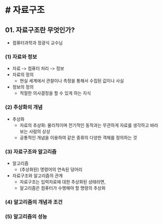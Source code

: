 # # 자료구조

## 01. 자료구조란 무엇인가?

- 컴퓨터과학과 정광식 교수님

### (1) 자료와 정보

- 자료 -> 컴퓨터 처리 -> 정보
- 자료의 정의
    - 현실 세계에서 관찰이나 측정을 통해서 수집된 값이나 사실
- 정보의 정의
    - 적절한 의사결정을 할 수 있게 하는 지식

### (2) 추상화의 개념

- 추상화
    - 자료의 추상화: 물리적이며 전기적인 동작과는 무관하게 자료를 생각하고 바라보는 사람의 상상
    - 공통적인 개념을 이용하여 같은 종류의 다양한 객체를 정의하는 것

### (3) 자료구조와 알고리즘

- 알고리즘
    - (추상화된) 명령어의 연속된 덩어리
- 자료구조와 알고리즘의 관계
    - 자료구조는 입력자료에 대한 추상화된 상태라면,
    - 알고리즘은 컴퓨터가 수행해야 할 명령의 추상화

### (4) 알고리즘의 개념과 조건

### (5) 알고리즘의 성능
